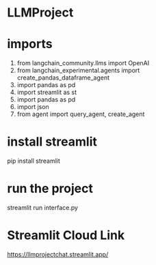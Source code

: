 # LLMProject

# imports
1) from langchain_community.llms import OpenAI
2) from langchain_experimental.agents import create_pandas_dataframe_agent
3) import pandas as pd
4) import streamlit as st
5) import pandas as pd
6) import json
7) from agent import query_agent, create_agent

# install streamlit
pip install streamlit

# run the project
streamlit run interface.py

# Streamlit Cloud Link
https://llmprojectchat.streamlit.app/
